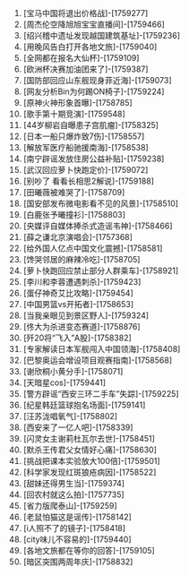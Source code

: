 
1. [宝马中国将退出价格战]-[1759277]
1. [周杰伦空降旭旭宝宝直播间]-[1759466]
1. [绍兴稽中遗址发现越国建筑基址]-[1759236]
1. [用晚风告白打开各地文旅]-[1759040]
1. [全网都在报名大仙杯]-[1759109]
1. [欧洲杯决赛加油团来了]-[1759387]
1. [国防部回应山东舰现身菲近海]-[1759073]
1. [网友分析Bin为何踢ON椅子]-[1759224]
1. [原神火神形象首曝]-[1758785]
1. [歌手第十期竞演]-[1759548]
1. [44岁柳岩自曝患子宫肌瘤]-[1758325]
1. [日本一船只爆炸致7伤]-[1758557]
1. [解放军医疗船驰援南海]-[1758538]
1. [南宁辟谣发放住房公益补贴]-[1759238]
1. [武汉回应萝卜快跑定价]-[1759072]
1. [别吵了 看看长相思2解说]-[1759188]
1. [田曦薇被难哭了]-[1758709]
1. [国安部发布微电影看不见的风景]-[1758510]
1. [白鹿张予曦撞衫]-[1758803]
1. [央媒评自媒体捧杀式造谣韦神]-[1758466]
1. [薛之谦北京演唱会]-[1757368]
1. [给外国人亿点中国文化震撼]-[1758581]
1. [馋哭邻居的麻辣冷吃]-[1758705]
1. [萝卜快跑回应禁止部分人群乘车]-[1758921]
1. [李川和李蓉遭遇刺杀]-[1759423]
1. [蛋仔神奇艾比攻略]-[1759454]
1. [中国男篮vs开拓者]-[1758653]
1. [当我亲眼见到景区野人]-[1759324]
1. [佟大为杀进变态赛道]-[1758876]
1. [歼20将“飞入”A股]-[1758382]
1. [专家解读日本军舰闯入中国领海]-[1758408]
1. [巴黎奥运会增设项目观赛指南]-[1758568]
1. [谢欣桐小黄分手]-[1758071]
1. [天暗星cos]-[1759441]
1. [警方辟谣“西安三环二手车”失踪]-[1759225]
1. [纪星韩廷篮球抱名场面]-[1759141]
1. [汪苏泷唱氧气]-[1758802]
1. [西安来了一亿人吧]-[1758339]
1. [闪灵女主谢莉杜瓦尔去世]-[1758451]
1. [默杀王传君父女情好心痛]-[1758630]
1. [挑战把课本实验放大100倍]-[1759501]
1. [科学家发现红斑狼疮病因]-[1758522]
1. [甜妹还得男生当]-[1759374]
1. [回农村就这么拍]-[1757735]
1. [省力版爬泰山]-[1759259]
1. [老鼠怕猫这是谣传]-[1758142]
1. [i人照不了的镜子]-[1758418]
1. [city味儿不容易的]-[1759440]
1. [各地文旅都在等你的回答]-[1759105]
1. [暗区突围两周年庆]-[1758832]